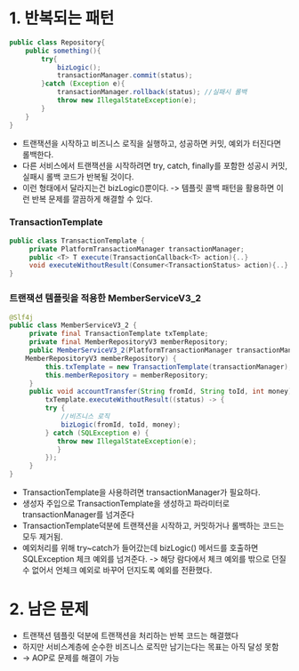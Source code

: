 # 1. 반복되는 패턴
```java
public class Repository{
    public something(){
        try{
            bizLogic();
            transactionManager.commit(status);
        }catch (Exception e){
            transactionManager.rollback(status); //실패시 롤백
            throw new IllegalStateException(e);
        }
    }
}
```
* 트랜잭션을 시작하고 비즈니스 로직을 실행하고, 성공하면 커밋, 예외가 터진다면 롤백한다.
* 다른 서비스에서 트랜잭션을 시작하려면 try, catch, finally를 포함한 성공시 커밋, 실패시 롤백 코드가 반복될 것이다.
* 이런 형태에서 달라지는건 bizLogic()뿐이다.
-> 템플릿 콜백 패턴을 활용하면 이런 반복 문제를 깔끔하게 해결할 수 있다.

### TransactionTemplate
```java
public class TransactionTemplate {
     private PlatformTransactionManager transactionManager;
     public <T> T execute(TransactionCallback<T> action){..}
     void executeWithoutResult(Consumer<TransactionStatus> action){..}
}
```

### 트랜잭션 템플릿을 적용한 MemberServiceV3_2
```java
@Slf4j
public class MemberServiceV3_2 {
     private final TransactionTemplate txTemplate;
     private final MemberRepositoryV3 memberRepository;
     public MemberServiceV3_2(PlatformTransactionManager transactionManager,
    MemberRepositoryV3 memberRepository) {
         this.txTemplate = new TransactionTemplate(transactionManager);
         this.memberRepository = memberRepository;
     }
     public void accountTransfer(String fromId, String toId, int money) throws SQLException {
         txTemplate.executeWithoutResult((status) -> {
         try {
             //비즈니스 로직
             bizLogic(fromId, toId, money);
         } catch (SQLException e) {
            throw new IllegalStateException(e);
            }
         });
     }
}
```
* TransactionTemplate을 사용하려면 transactionManager가 필요하다. 
* 생성자 주입으로 TransactionTemplate을 생성하고 파라미터로 transactionManager를 넘겨준다
* TransactionTemplate덕분에 트랜잭션을 시작하고, 커밋하거나 롤백하는 코드는 모두 제거됨.
* 예외처리를 위해 try~catch가 들어갔는데 bizLogic() 메서드를 호출하면 SQLException 체크 예외를 넘겨준다.
-> 해당 람다에서 체크 예외를 밖으로 던질수 없어서 언체크 예외로 바꾸어 던지도록 예외를 전환했다.

# 2. 남은 문제
* 트랜잭션 템플릿 덕분에 트랜잭션을 처리하는 반복 코드는 해결했다 
* 하지만 서비스계층에 순수한 비즈니스 로직만 남기는다는 목표는 아직 달성 못함
*  -> AOP로 문제를 해결이 가능